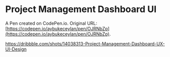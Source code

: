 # Project Management Dashboard UI

A Pen created on CodePen.io. Original URL: [https://codepen.io/aybukeceylan/pen/OJRNbZp](https://codepen.io/aybukeceylan/pen/OJRNbZp).

https://dribbble.com/shots/14038313-Project-Management-Dashboard-UX-UI-Design